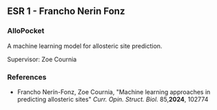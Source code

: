 ## ESR 1 - Francho Nerin Fonz
### AlloPocket
A machine learning model for allosteric site prediction.

Supervisor: Zoe Cournia

### References
- Francho Nerín-Fonz, Zoe Cournia, "Machine learning approaches in predicting allosteric sites" <I>Curr. Opin. Struct. Biol.</I> 85,<B>2024</B>, 102774
